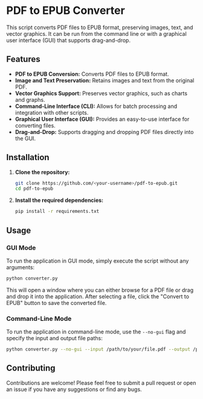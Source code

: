 # PDF to EPUB Converter

This script converts PDF files to EPUB format, preserving images, text, and vector graphics. It can be run from the command line or with a graphical user interface (GUI) that supports drag-and-drop.

## Features

-   **PDF to EPUB Conversion:** Converts PDF files to EPUB format.
-   **Image and Text Preservation:** Retains images and text from the original PDF.
-   **Vector Graphics Support:** Preserves vector graphics, such as charts and graphs.
-   **Command-Line Interface (CLI):** Allows for batch processing and integration with other scripts.
-   **Graphical User Interface (GUI):** Provides an easy-to-use interface for converting files.
-   **Drag-and-Drop:** Supports dragging and dropping PDF files directly into the GUI.

## Installation

1.  **Clone the repository:**

    ```bash
    git clone https://github.com/<your-username>/pdf-to-epub.git
    cd pdf-to-epub
    ```

2.  **Install the required dependencies:**

    ```bash
    pip install -r requirements.txt
    ```

## Usage

### GUI Mode

To run the application in GUI mode, simply execute the script without any arguments:

```bash
python converter.py
```

This will open a window where you can either browse for a PDF file or drag and drop it into the application. After selecting a file, click the "Convert to EPUB" button to save the converted file.

### Command-Line Mode

To run the application in command-line mode, use the `--no-gui` flag and specify the input and output file paths:

```bash
python converter.py --no-gui --input /path/to/your/file.pdf --output /path/to/your/file.epub
```

## Contributing

Contributions are welcome! Please feel free to submit a pull request or open an issue if you have any suggestions or find any bugs.
